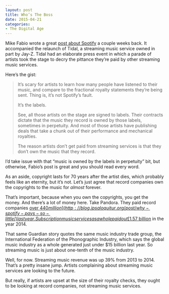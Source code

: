```yaml
---
layout: post
title: Who’s The Boss
date: 2015-04-21
categories: 
- The Digital Age
---
```


Mike Fabio wrote a great [post about Spotify](https://medium.com/cuepoint/it-s-a-trap-tidal-and-the-common-fallacy-of-music-royalties-db479441ad58) a couple weeks back. It accompanied the relaunch of Tidal, a streaming music service owned in part by Jay-Z. Tidal had an elaborate press event in which a parade of artists took the stage to decry the pittance they’re paid by other streaming music services.

Here’s the gist:

> It’s scary for artists to learn how many people have listened to their music, and compare to the fractional royalty statements they’re being sent. Thing is, it’s not Spotify’s fault.
>
> It’s the labels.
>
> See, all those artists on the stage are signed to labels. Their contracts dictate that the music they record is owned by those labels, sometimes in perpetuity. And most of those artists have publishing deals that take a chunk out of their performance and mechanical royalties.
>
> The reason artists don’t get paid from streaming services is that they don’t own the music that they record.

I’d take issue with that “music is owned by the labels in perpetuity” bit, but otherwise, Fabio’s post is great and you should read every word. 

As an aside, copyright lasts for 70 years after the artist dies, which probably feels like an eternity, but it’s not. Let’s just agree that record companies own the copyrights to the music for *almost* forever.

That’s important, because when you own the copyrights, you get the money. And there’s a lot of money here. Take Pandora. They paid record companies [over $440 million](http://blog.ipsaloquitur.org/post/why-spotify-pays-so-little/) last year. Subscription music services as a whole paid out [$1.57 billion](http://www.theguardian.com/media/2015/apr/14/streaming-digital-music-physical-sales-spotify-itunes-ifpi) in the year 2014.

That same Guardian story quotes the same music industry trade group, the International Federation of the Phonographic Industry, which says the global music industry as a whole generated just under $15 billion last year. So streaming music is just about one-tenth of the music industry. 

Well, for now. Streaming music revenue was up 39% from 2013 to 2014. That’s a pretty insane jump. Artists complaining about streaming music services are looking to the future.

But really, if artists are upset at the size of their royalty checks, they ought to be looking at record companies, not streaming music services.